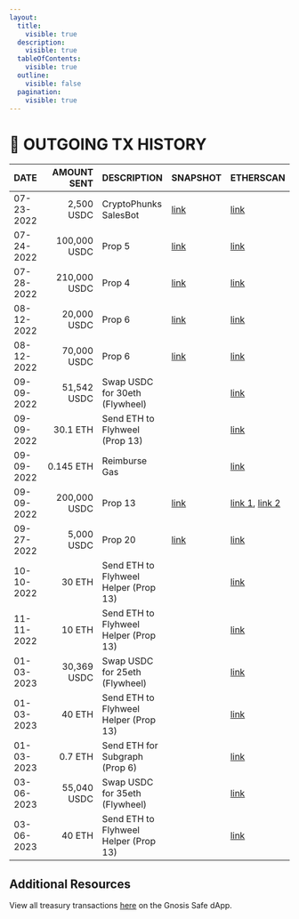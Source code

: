 ```yaml
---
layout:
  title:
    visible: true
  description:
    visible: true
  tableOfContents:
    visible: true
  outline:
    visible: false
  pagination:
    visible: true
---
```

<script src="https://widgets.coingecko.com/coingecko-coin-price-marquee-widget.js"></script>
<coingecko-coin-price-marquee-widget  coin-ids="bitcoin,ethereum,phunk-vault-nftx,pepe,pond-coin" currency="usd" background-color="#ffffff" locale="en"></coingecko-coin-price-marquee-widget>

# 💸 OUTGOING TX HISTORY

<table><thead><tr><th>DATE</th><th width="157" align="right">AMOUNT SENT</th><th>DESCRIPTION</th><th>SNAPSHOT</th><th>ETHERSCAN</th></tr></thead><tbody><tr><td>07-23-2022</td><td align="right">2,500 USDC</td><td>CryptoPhunks SalesBot</td><td><a href="https://snapshot.org/#/choppervault.eth/proposal/0xf0f52d964d9e08be7367f0dd068d74bb0b7cd7549751c4908c94c53c6f7c78b1">link</a></td><td><a href="https://etherscan.io/tx/0x554574b41f80ee6a5a35fd311c2c93785bc54eaa78ff0719bcf9c8e06a56fc9e">link</a></td></tr><tr><td>07-24-2022</td><td align="right">100,000 USDC</td><td>Prop 5</td><td><a href="https://snapshot.org/#/choppervault.eth/proposal/0x3051464a343dca2ea791fcbcbb4053fbe0ce59e74ebdb0be499bd3fd0a07e680">link</a></td><td><a href="https://etherscan.io/tx/0x8edb97dbcc7e978a76935ba4bac425a8c014948baab3ea76a70e3a0f3c2dde71">link</a></td></tr><tr><td>07-28-2022</td><td align="right">210,000 USDC</td><td>Prop 4</td><td><a href="https://snapshot.org/#/choppervault.eth/proposal/0x3f58fe4b57fe01a6283448f765747f5ab9dde3017af658abe7301806f95db9d6">link</a></td><td><a href="https://etherscan.io/tx/0xa3f0f97c5d5c7f31942bc92137c79f2c61f57dba7a4f74f779a5972879255614">link</a></td></tr><tr><td>08-12-2022</td><td align="right">20,000 USDC</td><td>Prop 6</td><td><a href="https://snapshot.org/#/choppervault.eth/proposal/0xe285dffcb2734deac18a3682288ce157a4c67899102123eb312c1def1759a9db">link</a></td><td><a href="https://etherscan.io/tx/0x440af4138dd04a9c5378cf82c2a446e32575f586e0fc2a5bc268b52381e53bff">link</a></td></tr><tr><td>08-12-2022</td><td align="right">70,000 USDC</td><td>Prop 6</td><td><a href="https://snapshot.org/#/choppervault.eth/proposal/0xe285dffcb2734deac18a3682288ce157a4c67899102123eb312c1def1759a9db">link</a></td><td><a href="https://etherscan.io/tx/0x3d08916e0bd4174e0e70a828a650f0fdd26b63b8048513a3f0d1f974af7e1548">link</a></td></tr><tr><td>09-09-2022</td><td align="right">51,542 USDC</td><td>Swap USDC for 30eth (Flywheel)</td><td></td><td><a href="https://etherscan.io/tx/0x7f260477d3cf89162c7f25cc3ded5aec0d1db54062b759ae012eda3ee57c9333">link</a></td></tr><tr><td>09-09-2022</td><td align="right">30.1 ETH</td><td>Send ETH to Flyhweel (Prop 13)</td><td></td><td><a href="https://etherscan.io/tx/0x2eace95c42581a154af5fbabc0ab57d899d6e9984295b5c9189e5fd5cb023fc8">link</a></td></tr><tr><td>09-09-2022</td><td align="right">0.145 ETH</td><td>Reimburse Gas</td><td></td><td><a href="https://etherscan.io/tx/0xeff6110eeefecf677393ed3bbdfca2951e64d0452a69e34042f853bda0969ab1">link</a></td></tr><tr><td>09-09-2022</td><td align="right">200,000 USDC</td><td>Prop 13</td><td><a href="https://snapshot.org/#/choppervault.eth/proposal/0x3cb1be6a74d81f00f46e59495b09bf2d8a4ed678c143b6ca1be8b0f67cd939b3">link</a></td><td><a href="https://etherscan.io/tx/0x16b3f5a91534f896470daa94e0fe8b61cfe7f97226cd29314dec9056354ca624">link 1</a>, <a href="https://etherscan.io/tx/0xa891338d19dd84db19ff23fd2b03d52a2a3afb21e80853271b2645f8e546ede3">link 2</a></td></tr><tr><td>09-27-2022</td><td align="right">5,000 USDC</td><td>Prop 20</td><td><a href="https://snapshot.org/#/choppervault.eth/proposal/0x2a22e33a87a3756d59aeae61440fc9ee9868483b75bac2bceb91d3676ee967ab">link</a></td><td><a href="https://etherscan.io/tx/0x958da18304e873c0ca0d0ec28548d2277970c3d97bca3ba15b72c8f0528ca0f7">link</a></td></tr><tr><td>10-10-2022</td><td align="right">30 ETH</td><td>Send ETH to Flyhweel Helper (Prop 13)</td><td></td><td><a href="https://etherscan.io/tx/0x437902794749e45608d300801c1848d1181bce014d0db1f99f6c23e7c7ae50e6">link</a></td></tr><tr><td>11-11-2022</td><td align="right">10 ETH</td><td>Send ETH to Flyhweel Helper (Prop 13)</td><td></td><td><a href="https://etherscan.io/tx/0x986d334e228eb8742efe40d352028a47ebb9f2768a7f788396dc3e0fec529b01">link</a></td></tr><tr><td>01-03-2023</td><td align="right">30,369 USDC</td><td>Swap USDC for 25eth (Flywheel)</td><td></td><td><a href="https://etherscan.io/tx/0x5a8adae643875f4193570335162cbad763c7d0f0d32d187ae59ee7690c7714fc">link</a></td></tr><tr><td>01-03-2023</td><td align="right">40 ETH</td><td>Send ETH to Flyhweel Helper (Prop 13)</td><td></td><td><a href="https://etherscan.io/tx/0x758f4df01d9d48e41c736aa66db024546ef4abed00d661c890276b829aa0e02b">link</a></td></tr><tr><td>01-03-2023</td><td align="right">0.7 ETH</td><td>Send ETH for Subgraph (Prop 6)</td><td></td><td><a href="https://etherscan.io/tx/0x758f4df01d9d48e41c736aa66db024546ef4abed00d661c890276b829aa0e02b">link</a></td></tr><tr><td>03-06-2023</td><td align="right">55,040 USDC</td><td>Swap USDC for 35eth (Flywheel)</td><td></td><td><a href="https://etherscan.io/tx/0x2af898e0881e233c5991b2496916a7b3763a9d5f9eb22aac584b8862b6cae52e">link</a></td></tr><tr><td>03-06-2023</td><td align="right">40 ETH</td><td>Send ETH to Flyhweel Helper (Prop 13)</td><td></td><td><a href="https://etherscan.io/tx/0xc1e7eee3e4205f76c963b9995cc56c3d5dc434d549f953017cdd1915769f98d0">link</a></td></tr></tbody></table>

## Additional Resources

View all treasury transactions [here](https://app.safe.global/transactions/history?safe=eth:0x61f874551c69f0E40c9f55219107B408C989aDEc) on the Gnosis Safe dApp.
